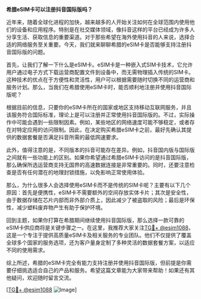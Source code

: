 **希腊eSIM卡可以注册抖音国际版吗？**

近年来，随着全球化进程的加快，越来越多的人开始关注如何在全球范围内使用他们的设备和应用程序。特别是在社交媒体领域，像抖音这样的平台已经成为许多人分享生活、获取信息的重要渠道。对于那些希望在海外使用抖音的人来说，选择合适的网络服务至关重要。今天，我们就来聊聊希腊的eSIM卡是否能够支持注册抖音国际版的问题。

首先，让我们了解一下什么是eSIM卡。eSIM卡是一种嵌入式SIM卡技术，它允许用户通过电子方式下载运营商配置文件到设备中，而无需物理插入传统的SIM卡。这种技术的优点在于方便性和灵活性，用户可以根据需要随时切换不同的运营商和服务计划。那么，当我们在希腊使用eSIM卡时，能否顺利地注册并使用抖音国际版呢？

根据目前的信息，只要你的eSIM卡所在的国家或地区支持移动互联网服务，并且该服务符合国际标准，理论上是可以注册并正常使用抖音国际版的。不过，实际操作中可能会遇到一些限制因素。例如，某些地区的网络速度可能不够稳定，或者存在对特定应用的访问限制。因此，在决定购买希腊eSIM卡之前，最好先确认其提供的数据套餐是否满足抖音所需的最低网速要求。

此外，值得注意的是，不同版本的抖音可能存在差异。例如，抖音国内版与国际版之间就有一些功能上的区别。如果你希望通过希腊eSIM卡访问的是抖音国际版，那么确保所选运营商支持无国界的高速数据连接是非常重要的。同时，还要注意检查是否有任何潜在的地理封锁措施，以免影响正常使用体验。

那么，为什么很多人会选择使用eSIM卡而不是传统的SIM卡呢？主要有以下几个原因：首先是便携性，eSIM卡不需要额外的空间存放实体卡片；其次是安全性，由于数据存储在芯片内部而非外部介质上，因此减少了被盗取的风险；最后是环保性，减少塑料废弃物产生有助于保护环境。

回到主题，如果你打算在希腊期间继续使用抖音国际版，那么选择一款可靠的eSIM卡供应商将是关键步骤之一。在这里，我推荐大家关注[TG💪+ @esim1088](https://t.me/s/esim1088)，这是一个专注于提供高质量eSIM卡及相关服务的专业团队。他们不仅提供了覆盖全球多个国家的服务选项，还为客户量身定制了多种灵活的数据套餐方案，以适应不同的使用需求。

综上所述，希腊的eSIM卡完全有能力支持注册并使用抖音国际版，但前提是你需要仔细挑选适合自己的产品和服务。希望这篇文章能为大家带来帮助！如果还有其他疑问，欢迎随时留言交流。

[[TG💪+ @esim1088](https://t.me/s/esim1088) ![Image](https://i.postimg.cc/4NQfJmqS/Snipaste-2025-05-13-00-14-12.png)]